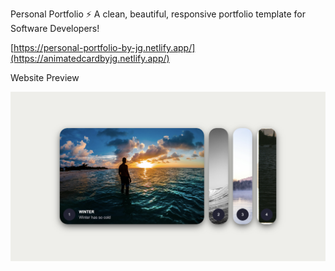 Personal Portfolio ⚡️
A clean, beautiful, responsive portfolio template for Software Developers!

[https://personal-portfolio-by-jg.netlify.app/](https://animatedcardbyjg.netlify.app/)

Website Preview

<img src="/preview.png" >
